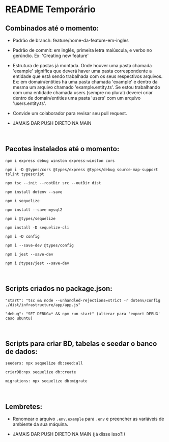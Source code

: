 # README Temporário

## Combinados até o momento:

- Padrão de branch: feature/nome-da-feature-em-ingles

- Padrão de commit: em inglês, primeira letra maiúscula, e verbo no gerúndio. Ex: 'Creating new feature'

- Estrutura de pastas já montada. Onde houver uma pasta chamada 'example' significa que deverá haver uma pasta correspondente a entidade que está sendo trabalhada com os seus respectivos arquivos. Ex: em domain/entities há uma pasta chamada 'example' e dentro da mesma um arquivo chamado 'example.entity.ts'. Se estou trabalhando com uma entidade chamada users (sempre no plural) deverei criar dentro de domain/entities uma pasta 'users' com um arquivo 'users.entity.ts'.

- Convide um colaborador para revisar seu pull request.

- JAMAIS DAR PUSH DIRETO NA MAIN

<br>

## Pacotes instalados até o momento:

```
npm i express debug winston express-winston cors

npm i -D @types/cors @types/express @types/debug source-map-support tslint typescript

npx tsc --init --rootDir src --outDir dist

npm install dotenv --save

npm i sequelize

npm install --save mysql2

npm i @types/sequelize

npm install -D sequelize-cli

npm i -D config

npm i --save-dev @types/config

npm i jest --save-dev

npm i @types/jest --save-dev
```

<br>

## Scripts criados no package.json:
```
"start": "tsc && node --unhandled-rejections=strict -r dotenv/config ./dist/infrastructure/app/app.js"

"debug": "SET DEBUG=* && npm run start" (alterar para 'export DEBUG' caso ubuntu)
```

<br>

## Scripts para criar BD, tabelas e seedar o banco de dados:
```
seeders: npx sequelize db:seed:all

criarDB:npx sequelize db:create

migrations: npx sequelize db:migrate
```

<br>

## Lembretes:

- Renomear o arquivo `.env.example` para `.env` e preencher as variáveis de ambiente da sua máquina.

- JAMAIS DAR PUSH DIRETO NA MAIN (já disse isso?!)